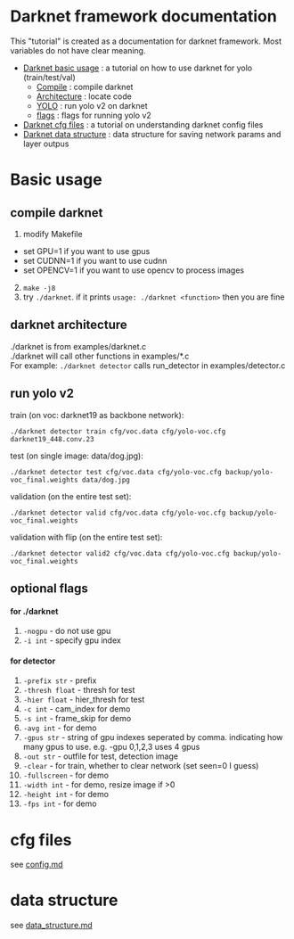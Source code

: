 # Darknet framework documentation
This "tutorial" is created as a documentation for darknet framework. Most variables do not have clear meaning.

* [Darknet basic usage](#Basic-usage) : a tutorial on how to use darknet for yolo (train/test/val)  
  * [Compile](##compile-darknet) : compile darknet  
  * [Architecture](##darknet-architecture) : locate code  
  * [YOLO](##run-yolo-v2) : run yolo v2 on darknet  
  * [flags](##optional-flags) : flags for running yolo v2  
* [Darknet cfg files](#cfg-files) : a tutorial on understanding darknet config files  
* [Darknet data structure](#data-structure) : data structure for saving network params and layer outpus

# Basic usage
## compile darknet
1. modify Makefile
* set GPU=1 if you want to use gpus
* set CUDNN=1 if you want to use cudnn
* set OPENCV=1 if you want to use opencv to process images
2. ```make -j8```
3. try ```./darknet```. if it prints ```usage: ./darknet <function>``` then you are fine

## darknet architecture
./darknet is from examples/darknet.c  
./darknet <function> will call other functions in examples/*.c  
For example: ```./darknet detector``` calls run_detector in examples/detector.c  

## run yolo v2
train (on voc: darknet19 as backbone network):
```
./darknet detector train cfg/voc.data cfg/yolo-voc.cfg darknet19_448.conv.23
```
test (on single image: data/dog.jpg):
```
./darknet detector test cfg/voc.data cfg/yolo-voc.cfg backup/yolo-voc_final.weights data/dog.jpg
```
validation (on the entire test set):
```
./darknet detector valid cfg/voc.data cfg/yolo-voc.cfg backup/yolo-voc_final.weights
```
validation with flip (on the entire test set):
```
./darknet detector valid2 cfg/voc.data cfg/yolo-voc.cfg backup/yolo-voc_final.weights
```
## optional flags
#### for ./darknet
1. ```-nogpu``` - do not use gpu
2. ```-i int``` - specify gpu index
#### for detector
1. ```-prefix str``` - prefix
2. ```-thresh float``` - thresh for test
3. ```-hier float``` - hier_thresh for test
4. ```-c int``` - cam_index for demo
5. ```-s int``` - frame_skip for demo
6. ```-avg int``` - for demo
7. ```-gpus str``` - string of gpu indexes seperated by comma. indicating how many gpus to use. e.g. -gpu 0,1,2,3 uses 4 gpus
8. ```-out str``` - outfile for test, detection image
9. ```-clear``` - for train, whether to clear network (set seen=0 I guess)
10. ```-fullscreen``` - for demo
11. ```-width int``` - for demo, resize image if >0
12. ```-height int``` - for demo
13. ```-fps int``` - for demo
# cfg files
see [config.md](https://github.com/bowenc0221/mxnet-yolo/blob/master/Tutorial/config.md)  
# data structure
see [data_structure.md](https://github.com/bowenc0221/mxnet-yolo/blob/master/Tutorial/data_structure.md)
